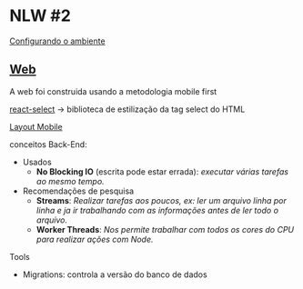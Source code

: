 # NLW #2

[Configurando o ambiente](https://www.notion.so/Configurando-Ambiente-NLW-98a471ad3cb6448284b8ceed31c45767)

## [Web](https://www.figma.com/file/GHGS126t7WYjnPZdRKChJF/Proffy-Web)

A web foi construida usando a metodologia mobile first

[react-select](https://react-select.com/) -> biblioteca de estilização da tag select do HTML

[Layout Mobile](https://www.figma.com/file/e33KvgUpFdunXxJjHnK7CG/Proffy-Mobile)

conceitos Back-End:
- Usados
	- **No Blocking IO** (escrita pode estar errada): _executar várias tarefas ao mesmo tempo._
- Recomendações de pesquisa
	- **Streams**: _Realizar tarefas aos poucos, ex: ler um arquivo linha por linha e ja ir trabalhando com as informações antes de ler todo o arquivo._
	- **Worker Threads**: _Nos permite trabalhar com todos os cores do CPU para realizar ações com Node._

Tools
- Migrations: controla a versão do banco de dados
